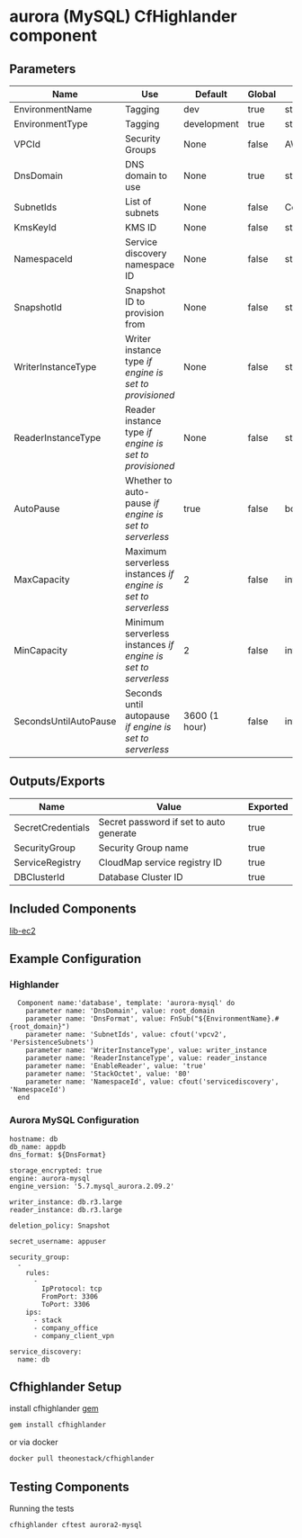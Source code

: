 # aurora (MySQL) CfHighlander component
## Parameters

| Name | Use | Default | Global | Type | Allowed Values |
| ---- | --- | ------- | ------ | ---- | -------------- |
| EnvironmentName | Tagging | dev | true | string
| EnvironmentType | Tagging | development | true | string | ['development','production']
| VPCId | Security Groups | None | false | AWS::EC2::VPC::Id
| DnsDomain | DNS domain to use | None | true | string
| SubnetIds | List of subnets | None | false | CommaDelimitedList
| KmsKeyId | KMS ID | None | false | string (arn)
| NamespaceId | Service discovery namespace ID | None | false | string
| SnapshotId | Snapshot ID to provision from | None | false | string
| WriterInstanceType | Writer instance type *if engine is set to provisioned* | None | false | string
| ReaderInstanceType | Reader instance type *if engine is set to provisioned* | None | false | string
| AutoPause | Whether to auto-pause *if engine is set to serverless* | true | false | bool
| MaxCapacity | Maximum serverless instances *if engine is set to serverless* | 2 | false | int
| MinCapacity | Minimum serverless instances *if engine is set to serverless* | 2 | false | int
| SecondsUntilAutoPause | Seconds until autopause *if engine is set to serverless* | 3600 (1 hour) | false | int

## Outputs/Exports

| Name | Value | Exported |
| ---- | ----- | -------- |
| SecretCredentials | Secret password if set to auto generate | true
| SecurityGroup | Security Group name | true
| ServiceRegistry | CloudMap service registry ID | true
| DBClusterId | Database Cluster ID | true

## Included Components

[lib-ec2](https://github.com/theonestack/hl-component-lib-ec2)

## Example Configuration
### Highlander
```
  Component name:'database', template: 'aurora-mysql' do
    parameter name: 'DnsDomain', value: root_domain
    parameter name: 'DnsFormat', value: FnSub("${EnvironmentName}.#{root_domain}")
    parameter name: 'SubnetIds', value: cfout('vpcv2', 'PersistenceSubnets')
    parameter name: 'WriterInstanceType', value: writer_instance
    parameter name: 'ReaderInstanceType', value: reader_instance
    parameter name: 'EnableReader', value: 'true'
    parameter name: 'StackOctet', value: '80'
    parameter name: 'NamespaceId', value: cfout('servicediscovery', 'NamespaceId')
  end
```

### Aurora MySQL Configuration
```
hostname: db
db_name: appdb
dns_format: ${DnsFormat}

storage_encrypted: true
engine: aurora-mysql
engine_version: '5.7.mysql_aurora.2.09.2'

writer_instance: db.r3.large
reader_instance: db.r3.large

deletion_policy: Snapshot

secret_username: appuser

security_group:
  -
    rules:
      -
        IpProtocol: tcp
        FromPort: 3306
        ToPort: 3306
    ips:
      - stack
      - company_office
      - company_client_vpn

service_discovery:
  name: db
```

## Cfhighlander Setup

install cfhighlander [gem](https://github.com/theonestack/cfhighlander)

```bash
gem install cfhighlander
```

or via docker

```bash
docker pull theonestack/cfhighlander
```
## Testing Components

Running the tests

```bash
cfhighlander cftest aurora2-mysql
```